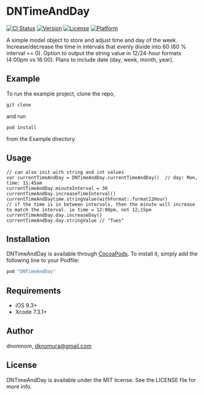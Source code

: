 # DNTimeAndDay

[![CI Status](http://img.shields.io/travis/dnomnom/DNTimeAndDay.svg?style=flat)](https://travis-ci.org/dnomnom/DNTimeAndDay)
[![Version](https://img.shields.io/cocoapods/v/DNTimeAndDay.svg?style=flat)](http://cocoapods.org/pods/DNTimeAndDay)
[![License](https://img.shields.io/cocoapods/l/DNTimeAndDay.svg?style=flat)](http://cocoapods.org/pods/DNTimeAndDay)
[![Platform](https://img.shields.io/cocoapods/p/DNTimeAndDay.svg?style=flat)](http://cocoapods.org/pods/DNTimeAndDay)

A simple model object to store and adjust time and day of the week. Increase/decrease the time in intervals that evenly divide into 60 (60 % interval == 0). Option to output the string value in 12/24-hour formats (4:00pm vs 16:00). Plans to include date (day, week, month, year).   

## Example

To run the example project, clone the repo,

`git clone `

and run 

`pod install` 

from the Example directory.

## Usage
```
// can also init with string and int values
var currentTimeAndDay = DNTimeAndDay.currentTimeAndDay()  // day: Mon, time: 11:45am
currentTimeAndDay.minuteInterval = 30    
currentTimeAndDay.increaseTimeInterval()  
currentTimeAndDaytime.stringValue(withFormat:.format12Hour) 
// if the time is in between intervals, then the minute will increase to match the interval. ie time = 12:00pm, not 12;15pm
currentTimeAndDay.day.increaseDay() 
currentTimeAndDay.day.stringValue // "Tues"
```

## Installation

DNTimeAndDay is available through [CocoaPods](http://cocoapods.org). To install
it, simply add the following line to your Podfile:

```ruby
pod "DNTimeAndDay"
```

## Requirements
- iOS 9.3+
- Xcode 7.3.1+


## Author

dnomnom, dknomura@gmail.com

## License

DNTimeAndDay is available under the MIT license. See the LICENSE file for more info.
